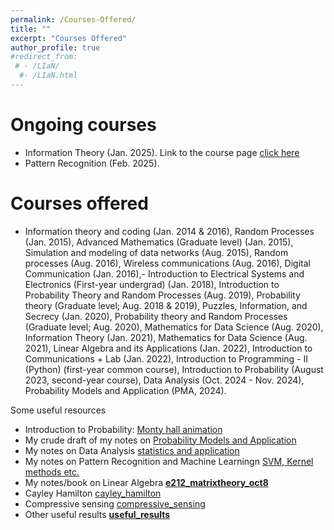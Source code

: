 ```yaml
---
permalink: /Courses-Offered/
title: ""
excerpt: "Courses Offered"
author_profile: true
#redirect_from: 
 # - /LIaN/
  #- /LIaN.html
---
```

# Ongoing courses 

- Information Theory (Jan. $2025$). Link to the course page [click here](https://hackmd.io/@bharathbn/rJaTk7FIJg)
- Pattern Recognition (Feb. $2025$). 

# Courses offered

- Information theory and coding (Jan. 2014 & 2016), Random Processes (Jan. 2015), Advanced Mathematics (Graduate level) (Jan. 2015), Simulation and modeling of data networks (Aug. 2015), Random processes (Aug. 2016), Wireless communications (Aug. 2016), Digital Communication (Jan. 2016),- Introduction to Electrical Systems and Electronics (First-year undergrad) (Jan. 2018), Introduction to Probability Theory and Random Processes (Aug. 2019), Probability theory (Graduate level; Aug. 2018 & 2019), Puzzles, Information, and Secrecy (Jan. 2020), Probability theory and Random Processes (Graduate level; Aug. 2020), Mathematics for Data Science (Aug. 2020), Information Theory (Jan. 2021), Mathematics for Data Science (Aug. 2021), Linear Algebra and its Applications (Jan. 2022), Introduction to Communications + Lab (Jan. 2022), Introduction to Programming - II (Python) (first-year common course), Introduction to Probability (August 2023, second-year course), Data Analysis (Oct. 2024 - Nov. 2024), Probability Models and Application (PMA, 2024). 

Some useful resources
- Introduction to Probability: [Monty hall animation]([https://](https://github.com/bharathbettagere/mywebpage/blob/802957116e224e52f39250b6a032a89d343b11cb/_pages/Animation_montyhall)) 
- My crude draft of my notes on [Probability Models and Application](https://hackmd.io/@bharathbn/SJtiTVvFC)
- My notes on Data Analysis [statistics and application](https://hackmd.io/@bharathbn/ryNX5Zygp)
- My notes on Pattern Recognition and Machine Learningn [SVM, Kernel methods etc.](https://hackmd.io/@bharathbn/Sy56lhMRT)
- My notes/book on Linear Algebra **[e212_matrixtheory_oct8](/mywebpage/files/e212_matrixtheory_oct8.pdf)**
- Cayley Hamilton [cayley_hamilton](/mywebpage/files/cayley_hamilton.pdf)
- Compressive sensing [compressive_sensing](/mywebpage/files/compressive_sensing.pdf)
- Other useful results **[useful_results](/mywebpage/files/useful_results.pdf)**
